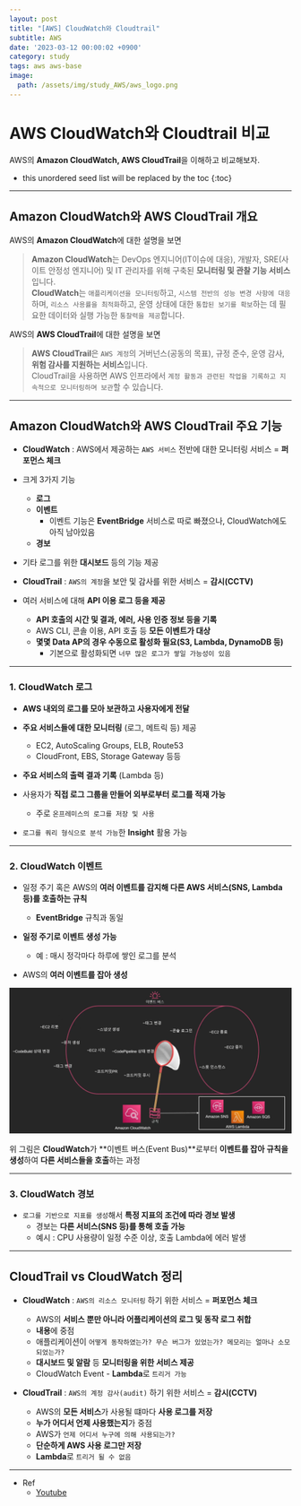 ```yaml
---
layout: post
title: "[AWS] CloudWatch와 Cloudtrail"
subtitle: AWS
date: '2023-03-12 00:00:02 +0900'
category: study
tags: aws aws-base
image:
  path: /assets/img/study_AWS/aws_logo.png
---
```


# AWS CloudWatch와 Cloudtrail 비교
AWS의 **Amazon CloudWatch, AWS CloudTrail**을 이해하고 비교해보자.

<!--more-->

* this unordered seed list will be replaced by the toc
{:toc}

<hr/>

## Amazon CloudWatch와 AWS CloudTrail 개요

AWS의 **Amazon CloudWatch**에 대한 설명을 보면
> **Amazon CloudWatch**는 DevOps 엔지니어(IT이슈에 대응), 개발자, SRE(사이트 안정성 엔지니어) 및 IT 관리자를 위해 구축된 **모니터링 및 관찰 기능 서비스**입니다.<br>
> **CloudWatch**는 `애플리케이션을 모니터링`하고, `시스템 전반의 성능 변경 사항에 대응`하며, `리소스 사용률을 최적화`하고, 운영 상태에 대한 `통합된 보기를 확보`하는 데 필요한 데이터와 실행 가능한 `통찰력을 제공`합니다.

AWS의 **AWS CloudTrail**에 대한 설명을 보면
> **AWS CloudTrail**은 `AWS 계정`의 거버넌스(공동의 목표), 규정 준수, 운영 감사, **위험 감사를 지원하는 서비스**입니다. <br>
> CloudTrail을 사용하면 AWS 인프라에서 `계정 활동과 관련된 작업을 기록하고 지속적으로 모니터링하며 보관`할 수 있습니다.

<hr/>

## Amazon CloudWatch와 AWS CloudTrail 주요 기능

* **CloudWatch** : AWS에서 제공하는 `AWS 서비스` 전반에 대한 모니터링 서비스 = **퍼포먼스 체크**

* 크게 3가지 기능
  + **로그**
  + **이벤트**
    - 이벤트 기능은 **EventBridge** 서비스로 따로 빠졌으나, CloudWatch에도 아직 남아있음
  + **경보**

* 기타 로그를 위한 **대시보드** 등의 기능 제공

* **CloudTrail** : `AWS의 계정`을 보안 및 감사를 위한 서비스 = **감시(CCTV)**

* 여러 서비스에 대해 **API 이용 로그 등을 제공**
  + **API 호출의 시간 및 결과, 에러, 사용 인증 정보 등을 기록**
  + AWS CLI, 콘솔 이용, API 호출 등 **모든 이벤트가 대상**
  + **몇몇 Data AP의 경우 수동으로 활성화 필요(S3, Lambda, DynamoDB 등)**
    - 기본으로 활성화되면 `너무 많은 로그가 쌓일 가능성이 있음`

<hr/>

### 1. CloudWatch 로그

* **AWS 내외의 로그를 모아 보관하고 사용자에게 전달**

* **주요 서비스들에 대한 모니터링** (로그, 메트릭 등) 제공
  + EC2, AutoScaling Groups, ELB, Route53
  + CloudFront, EBS, Storage Gateway 등등

* **주요 서비스의 출력 결과 기록** (Lambda 등)

* 사용자가 **직접 로그 그룹을 만들어 외부로부터 로그를 적재 가능**
  + 주로 `온프레미스의 로그를 저장 및 사용`

* `로그를 쿼리 형식으로 분석 가능`한 **Insight** 활용 가능

<hr/>

### 2. CloudWatch 이벤트

* 일정 주기 혹은 AWS의 **여러 이벤트를 감지해 다른 AWS 서비스(SNS, Lambda 등)를 호출하는 규칙**
  + **EventBridge** 규칙과 동일

* **일정 주기로 이벤트 생성 가능**
  + 예 : 매시 정각마다 하루에 쌓인 로그를 분석

* AWS의 **여러 이벤트를 잡아 생성**

![CloudWatch_eventbus](/assets/img/study_AWS/[AWS]_CloudWatch_CloudTrail_비교/CloudWatch_eventbus.png)

위 그림은 **CloudWatch**가 **이벤트 버스(Event Bus)**로부터 **이벤트를 잡아 규칙을 생성**하여 **다른 서비스들을 호출**하는 과정

<hr/>

### 3. CloudWatch 경보

* `로그를 기반으로 지표를 생성`해서 **특정 지표의 조건에 따라 경보 발생**
  + 경보는 **다른 서비스(SNS 등)를 통해 호출 가능**
  + 예시 : CPU 사용량이 일정 수준 이상, 호출 Lambda에 에러 발생

<hr/>

## CloudTrail vs CloudWatch 정리

* **CloudWatch** : `AWS의 리소스 모니터링` 하기 위한 서비스 = **퍼포먼스 체크**
  + AWS의 **서비스 뿐만 아니라 어플리케이션의 로그 및 동작 로그 취합**
  + **내용**에 중점
  + 애플리케이션이 `어떻게 동작하였는가? 무슨 버그가 있었는가? 메모리는 얼마나 소모되었는가?`
  + **대시보드 및 알람** 등 **모니터링을 위한 서비스 제공**
  + CloudWatch Event - **Lambda**로 `트리거 가능`

* **CloudTrail** : `AWS의 계정 감사(audit)` 하기 위한 서비스 = **감시(CCTV)**
  + AWS의 **모든 서비스**가 사용될 떄마다 **사용 로그를 저장**
  + **누가 어디서 언제 사용했는지**가 중점
  + AWS가 `언제 어디서 누구에 의해 사용되는가?`
  + **단순하게 AWS 사용 로그만 저장**
  + **Lambda**로 `트리거 될 수 없음`

<hr/>

* Ref
  - [Youtube](https://youtu.be/h6KDij0TCEw)